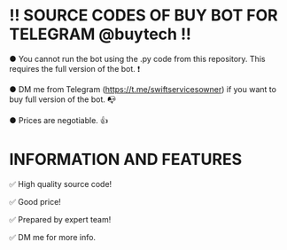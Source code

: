# !! SOURCE CODES OF BUY BOT FOR TELEGRAM @buytech !!
● You cannot run the bot using the .py code from this repository. This requires the full version of the bot. ❗

● DM me from Telegram (https://t.me/swiftservicesowner) if you want to buy full version of the bot. 📭

● Prices are negotiable. 👍
# INFORMATION AND FEATURES

✅ High quality source code!

✅ Good price!

✅ Prepared by expert team!

✅ DM me for more info.
